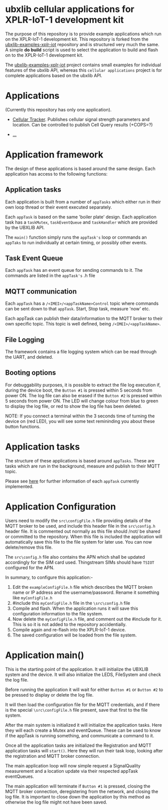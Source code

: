 # ubxlib cellular applications for XPLR-IoT-1 development kit
The purpose of this repository is to provide example applications which run on the XPLR-IoT-1 development kit. This repository is forked from the [ubxlib-examples-xplr-iot](https://github.com/u-blox/ubxlib_examples_xplr_iot) repository and is structured very much the same. A simple **do build** script is used to select the application to build and flash on to the XPLR-IoT-1 development kit.

The [ubxlib-examples-xplr-iot](https://github.com/u-blox/ubxlib_examples_xplr_iot) project contains small examples for individual features of the ubxlib API, whereas this `cellular applications` project is for complete applications based on the ubxlib API.

# Applications
(Currently this repository has only one application).

* [Cellular Tracker](applications/cellular_tracker/README.md). 
  Publishes cellular signal strength parameters and location. Can be controlled to publish Cell Query results (+COPS=?)

* [...]()

# Application framework
The design of these applications is based around the same design. Each application has access to the following functions:

## Application tasks
Each application is built from a number of `appTasks` which either run in their own loop thread or their event executed separately.

Each `appTask` is based on the same 'boiler plate' design.
Each application task has a `taskMutex`, `taskEventQueue` and `taskHandler` which are provided by the UBXLIB API.

The `main()` function simply runs the `appTask's` loop or commands an `appTaks` to run individually at certain timing, or possibly other events.

## Task Event Queue
Each `appTask` has an event queue for sending commands to it. The commands are listed in the `appTask's` .h file

## MQTT communication
Each `appTask` has a `/<IMEI>/<appTaskName>Control` topic where commands can be sent down to that `appTask`. Start, Stop task, measure 'now' etc.

Each appTask can publish their data/information to the MQTT broker to their own specific topic. This topic is well defined, being `/<IMEI>/<appTaskName>`.

## File Logging
The framework contains a file logging system which can be read through the UART, and deleted.

## Booting options
For debuggability purposes, it is possible to extract the file log execution if, during the device boot, the `Button #1` is pressed within 5 seconds from power ON. The log file can also be erased if the `Button #2` is pressed within 5 seconds from power ON. The LED will change colour from blue to green to display the log file, or red to show the log file has been deleted.

NOTE: If you connect a terminal within the 3 seconds time of turning the device on (red LED), you will see some text remininding you about these button functions.

# Application tasks
The structure of these applications is based around `appTasks`. These are tasks which are run in the background, measure and publish to their MQTT topic.

Please see [here](applications/tasks/README.md) for further information of each `appTask` currently implemented.

# Application Configuration
Users need to modify the `src\configFile.h` file providing details of the MQTT broker to be used, and include this header file in the `src\config.h` header file. It is commented out normally as this file should /not/ be shared or committed to the repository.
When this file is included the application will automatically save this file to the file system for later use. You can now delete/remove this file.

The `src\config.h` file also contains the APN which shall be updated accordingly for the SIM card used. Thingstream SIMs should have `TSIOT` configured for the APN.

In summary, to configure this application:-

 1. Edit the `exampleConfigFile.h` file which describes the MQTT broken name or IP address and the username/password. Rename it something like `myConfigFile.h`
 2. #include this `myConfigFile.h` file in the `\src\config.h` file
 3. Compile and flash. When the application runs it will save this configuration information to the file system.
 4. Now delete the `myConfigFile.h` file, and comment out the #include for it. This is so it is not added  to the repository accidentially.
 5. Compile again and re-flash into the XPLR-IoT-1 device.
 6. The saved configuration will be loaded from the file system.

# Application main()
This is the starting point of the application. It will initialize the UBXLIB system and the device. It will also initialize the LEDS, FileSystem and check the log file.

Before running the application it will wait for either `Button #1` or `Button #2` to be pressed to display or delete the log file.

It will then load the configuration file for the MQTT credentials, and if there is the special `\src\configFile.h` file present, save that first to the file system.

After the main system is initialized it will initialize the application tasks. Here they will each create a Mutex and eventQueue. These can be used to know if the appTask is running something, and communicate a command to it.

Once all the application tasks are initialized the Registration and MQTT application tasks will `start()`. Here they will run their task loop, looking after the registration and MQTT broker connection.

The main application loop will now simple request a SignalQuality measurement and a location update via their respected appTask eventQueues.

The main application will terminate if `Button #1` is pressed, closing the MQTT broker connection, deregistering from the network, and closing the log file. It is important to close down the application by this method as otherwise the log file might not have been saved.